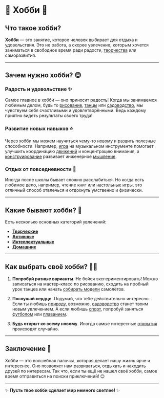 # 🌟 **Хобби** 🌟

## Что такое хобби?

**Хобби** — это занятие, которое человек выбирает для отдыха и удовольствия. Это не работа, а скорее увлечение, которым хочется заниматься в свободное время ради радости, [творчества](творческие.md) или саморазвития.

---

## Зачем нужно хобби? 😊

### Радость и удовольствие ✨

Самое главное в хобби — оно приносит радость! Когда мы занимаемся любимым делом, будь то [рисование](рисование.md), [танцы](танцы.md) или [садоводство](садоводство.md), мы чувствуем себя счастливыми и удовлетворёнными. Ведь каждому приятно видеть результаты своего труда!

### Развитие новых навыков ⭐️

Через хобби мы можем научиться чему-то новому и развить полезные способности. Например, [игра](настольные_игры.md) на музыкальном инструменте помогает улучшить координацию [движений](активные.md) и концентрацию внимания, а [конструирование](конструирование.md) развивает инженерное [мышление](интеллектуальные.md).

### Отдых от повседневности 🏡

Иногда после школы бывает сложно расслабиться. Но когда есть любимое дело, например, чтение книг или [настольные игры](настольные_игры.md), это отличный способ отвлечься и отдохнуть умственно и физически.

---

## Какие бывают хобби? 🎁

Есть несколько основных категорий увлечений:

- **[Творческие](творческие.md)**
- **[Активные](активные.md)**
- **[Интеллектуальные](интеллектуальные.md)**
- **[Домашние](домашние.md)**

---

## Как выбрать своё хобби? 🤷‍♀️

1. **Попробуй разные варианты**. Не бойся экспериментировать! Можно записаться на мастер-класс по рисованию, сходить на пробный урок танцев или начать [собирать модели](конструирование.md) самолётов.

2. **Послушай сердце**. Подумай, что тебе действительно интересно. Если ты любишь [природу](садоводство.md), возможно, [садоводство](садоводство.md) станет твоим новым увлечением. А если любишь [спорт](спорт.md), попробуй заняться [футболом](спорт.md) или [плаванием](спорт.md).

3. **Будь открыт ко всему новому**. Иногда самые интересные [открытия](научные_эксперименты.md) происходят случайно.

---

## Заключение 💫

Хобби — это волшебная палочка, которая делает нашу жизнь ярче и интереснее. Оно позволяет нам развиваться, отдыхать и находить друзей по интересам. Так что, если ты ещё не нашел своё хобби, самое время отправиться на поиски приключений! 😉

---

✨ **Пусть твое хобби сделает мир немного светлее!** ✨
